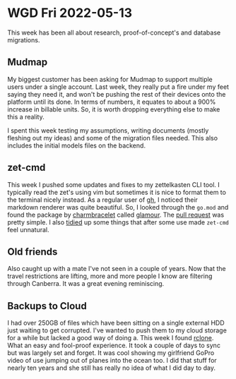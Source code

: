 # WGD Fri 2022-05-13

This week has been all about research, proof-of-concept's and database migrations.

## Mudmap

My biggest customer has been asking for Mudmap to support multiple users under a single
account. Last week, they really put a fire under my feet saying they need it, and won't be
pushing the rest of their devices onto the platform until its done. In terms of numbers, it
equates to about a 900% increase in billable units. So, it is worth dropping everything else to
make this a reality.

I spent this week testing my assumptions, writing documents (mostly fleshing out my ideas) and
some of the migration files needed. This also includes the initial models files on the backend.

## zet-cmd

This week I pushed some updates and fixes to my zettelkasten CLI tool. I typically read the zet's
using vim but sometimes it is nice to format them to the terminal nicely instead. As a regular
user of [gh](https://github.com/cli/cli), I noticed their markdown renderer was quite
beautiful. So, I looked through the `go.mod` and found the package by [charmbracelet] called
[glamour]. The [pull request][pr22] was pretty simple. I also [tidied][pr21] up some things that after
some use made `zet-cmd` feel unnatural.

## Old friends

Also caught up with a mate I've not seen in a couple of years. Now that the travel restrictions
are lifting, more and more people I know are filtering through Canberra. It was a great evening
reminiscing.

## Backups to Cloud

I had over 250GB of files which have been sitting on a single external HDD just waiting to get
corrupted. I've wanted to push them to my cloud storage for a while but lacked a good way of doing
a. This week I found [rclone](https://rclone.org). What an easy and fool-proof experience. It took
a couple of days to sync but was largely set and forget. It was cool showing my girlfriend GoPro
video of use jumping out of planes into the ocean too. I did that stuff for nearly ten years and she
still has really no idea of what I did day to day.


[pr22]: https://github.com/danielmichaels/zet-cmd/pull/22
[pr21]: https://github.com/danielmichaels/zet-cmd/pull/21
[glamour]: https://github.com/charmbracelet/glamour
[charmbracelet]: https://github.com/charmbracelet
